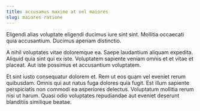 ```yaml
---
title: accusamus maxime at vel maiores
slug: maiores ratione
---
```


Eligendi alias voluptate eligendi ducimus iure sint sint. Mollitia occaecati quia accusantium. Ducimus aperiam distinctio.

A nihil voluptates vitae doloremque ea. Saepe laudantium aliquam expedita. Aliquid quia sint qui ex iste. Voluptatem sapiente veniam omnis et et vitae et placeat. Aut iste possimus et accusantium voluptatem.

Et sint iusto consequatur dolorem et. Rem ut eos quam vel eveniet rerum quibusdam. Omnis qui aut natus fuga dolores quia fugit. Est illum sapiente perspiciatis non commodi ea asperiores delectus. Voluptatum mollitia rerum nisi ut harum. Quasi odio voluptates repudiandae aut eveniet deserunt blanditiis similique beatae.
